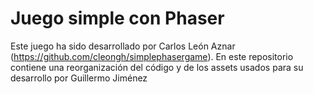 # Juego simple con Phaser

Este juego ha sido desarrollado por Carlos León Aznar (<https://github.com/cleongh/simplephasergame>). En este repositorio contiene una reorganización del código y de los assets usados para su desarrollo por Guillermo Jiménez
